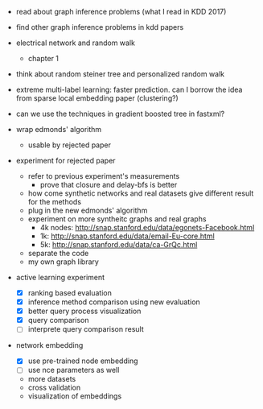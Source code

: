 - read about graph inference problems (what I read in KDD 2017)
- find other graph inference problems in kdd papers

- electrical network and random walk
  - chapter 1

- think about random steiner tree and personalized random walk

- extreme multi-label learning: faster prediction. can I borrow the idea from sparse local embedding paper (clustering?)

- can we use the techniques in gradient boosted tree in fastxml? 

- wrap edmonds' algorithm
  - usable by rejected paper

- experiment for rejected paper
  - refer to previous experiment's measurements 
    - prove that closure and delay-bfs is better
  - how come synthetic networks and real datasets give different result for the methods
  - plug in the new edmonds' algorithm
  - experiment on more syntheitc graphs and real graphs
    - 4k nodes: http://snap.stanford.edu/data/egonets-Facebook.html
    - 1k: http://snap.stanford.edu/data/email-Eu-core.html
    - 5k: http://snap.stanford.edu/data/ca-GrQc.html
  - separate the code
  - my own graph library

- active learning experiment
  - [X] ranking based evaluation
  - [X] inference method comparison using new evaluation
  - [X] better query process visualization
  - [X] query comparison
  - [ ] interprete query comparison result

- network embedding
  - [X] use pre-trained node embedding
  - [ ] use nce parameters as well
  - more datasets
  - cross validation
  - visualization of embeddings